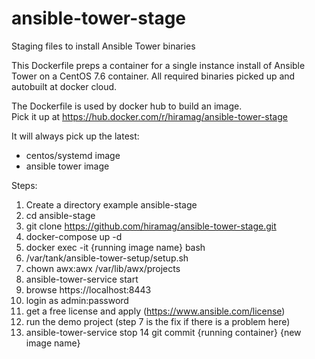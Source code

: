 # ansible-tower-stage
Staging files to install Ansible Tower binaries

This Dockerfile preps a container for a single instance install of Ansible Tower on a CentOS 7.6 container.
All required binaries picked up and autobuilt at docker cloud.

The Dockerfile is used by docker hub to build an image.  
Pick it up at https://hub.docker.com/r/hiramag/ansible-tower-stage

It will always pick up the latest:
   - centos/systemd image
   - ansible tower image 

Steps:
1. Create a directory example ansible-stage
2. cd ansible-stage
3. git clone https://github.com/hiramag/ansible-tower-stage.git
4. docker-compose up -d
5. docker exec -it {running image name} bash
6. /var/tank/ansible-tower-setup/setup.sh 
7. chown awx:awx /var/lib/awx/projects
8. ansible-tower-service start
9. browse https://localhost:8443
10. login as admin:password
11. get a free license and apply (https://www.ansible.com/license)
12. run the demo project (step 7 is the fix if there is a problem here)
13. ansible-tower-service stop
14 git commit {running container} {new image name}



